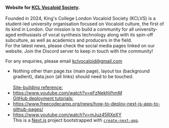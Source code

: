 <b>Website for [KCL Vocaloid Society](https://kcl-vocaloid.github.io/). </b><br/><br/>
Founded in 2024, King's College London Vocaloid Society (KCLVS) is a student-led university organisation focused on Vocaloid culture, the first of its kind in London. Our mission is to build a community for all university-aged enthusiasts of vocal synthesis technology along with its spin-off subculture, as well as academics and producers in the field. <br/>
For the latest news, please check the social media pages linked on our website. Join the Discord server to keep in touch with the community! <br/>

For any enquiries, please email kclvocaloid@gmail.com <br/>

- Nothing other than page.tsx (main page), layout tsx (background gradient), data.json (all links) should need to be touched. <br/><br/>
<ins>Site-building reference: </ins>
- https://www.youtube.com/watch?v=eFzNekhVhmM <br/>
<ins>GitHub deployment tutorials:</ins>
- https://www.freecodecamp.org/news/how-to-deploy-next-js-app-to-github-pages/ 
- https://www.youtube.com/watch?v=mJuz45RXeXY <br/>
This is a [Next.js](https://nextjs.org) project bootstrapped with [`create-next-app`](https://nextjs.org/docs/app/api-reference/cli/create-next-app).
